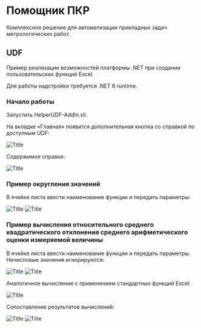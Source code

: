 # Помощник ПКР 
Комплексное решение для автоматизации прикладных задач метрологических работ.

## UDF
Пример реализации возможностей платформы .NET при создании пользовательских функций Excel.

Для работы надстройки требуется .NET 6 runtime.

### Начало работы


Запустить HelperUDF-AddIn.xll.

На вкладке «Главная» появится дополнительная кнопка со справкой по доступным UDF:

![Title](https://github.com/akolodka/helperUDF/blob/master/resources/helperUDF_ribbonButton.png)

Содержимое справки:

![Title](https://github.com/akolodka/helperUDF/blob/master/resources/helperUDF%20--%20messagebox.png)

### Пример округления значений

В ячейке листа ввести наименование функции и передать параметры:

![Title](https://github.com/akolodka/helperUDF/blob/master/resources/RoundExample.png)
![Title](https://github.com/akolodka/helperUDF/blob/master/resources/RoundExample%20-2.png)

### Пример вычисления относительного среднего квадратического отклонения среднего арифметического оценки измеряемой величины

В ячейке листа ввести наименование функции и передать параметры. Нечисловые значения игнорируются:

![Title](https://github.com/akolodka/helperUDF/blob/master/resources/MeanSquareExample.png)
![Title](https://github.com/akolodka/helperUDF/blob/master/resources/MeanSquareExample%20-2.png)

Аналогичное вычисление с применением стандартных функций Excel:

![Title](https://github.com/akolodka/helperUDF/blob/master/resources/MeanSquareExample%20-3.png)

Сопоставление результатов вычислений:

![Title](https://github.com/akolodka/helperUDF/blob/master/resources/MeanSquareExample%20-4.png)
![Title](https://github.com/akolodka/helperUDF/blob/master/resources/MeanSquareExample%20-5.png)
